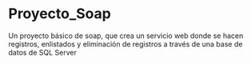 # Proyecto_Soap
Un proyecto básico de soap, que crea un servicio web donde se hacen registros, enlistados y eliminación de registros a través de una base de datos de SQL Server
